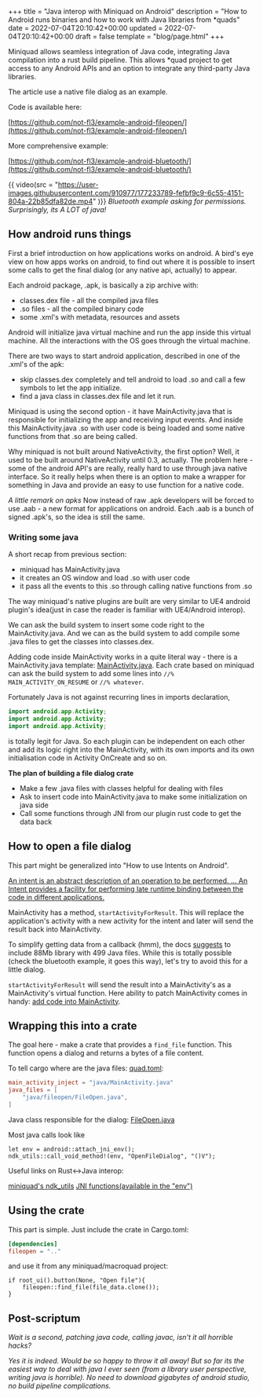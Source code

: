 +++
title = "Java interop with Miniquad on Android"
description = "How to Android runs binaries and how to work with Java libraries from *quads"
date = 2022-07-04T20:10:42+00:00
updated = 2022-07-04T20:10:42+00:00
draft = false
template = "blog/page.html"
+++

Miniquad allows seamless integration of Java code, integrating Java compilation into a rust build pipeline. This allows *quad project to get access to any Android APIs and an option to integrate any third-party Java libraries.

The article use a native file dialog as an example.

Code is available here: 

[https://github.com/not-fl3/example-android-fileopen/](https://github.com/not-fl3/example-android-fileopen/)

More comprehensive example: 

[https://github.com/not-fl3/example-android-bluetooth/](https://github.com/not-fl3/example-android-bluetooth/)

{{ video(src = "https://user-images.githubusercontent.com/910977/177233789-fefbf9c9-6c55-4151-804a-22b85dfa82de.mp4" )}}
*Bluetooth example asking for permissions. Surprisingly, its A LOT of java!*

## How android runs things

First a brief introduction on how applications works on android. A bird's eye view on how apps works on android, to find out where it is possible to insert some calls to get the final dialog (or any native api, actually) to appear. 

Each android package, .apk, is basically a zip archive with:
- classes.dex file - all the compiled java files
- .so files - all the compiled binary code
- some .xml's with metadata, resources and assets

Android will initialize java virtual machine and run the app inside this virtual machine. All the interactions with the OS goes through the virtual machine. 

There are two ways to start android application, described in one of the .xml's of the apk:
- skip classes.dex completely and tell android to load .so and call a few symbols to let the app initialize.
- find a java class in classes.dex file and let it run.

Miniquad is using the second option - it have MainActivity.java that is responsible for initializing the app and receiving input events. And inside this MainActivity.java .so with user code is being loaded and some native functions from that .so are being called.

Why miniquad is not built around NativeActivity, the first option? Well, it used to be built around NativeActivity until 0.3, actually.
The problem here - some of the android API's are really, really hard to use through java native interface. So it really helps when there is an option to make a wrapper for something in Java and provide an easy to use function for a native code.

*A little remark on apks* Now instead of raw .apk developers will be forced to use .aab - a new format for applications on android. Each .aab is a bunch of signed .apk's, so the idea is still the same.

### Writing some java

A short recap from previous section:
- miniquad has MainActivity.java
- it creates an OS window and load .so with user code
- it pass all the events to this .so through calling native functions from .so

The way miniquad's native plugins are built are very similar to UE4 android plugin's idea(just in case the reader is familiar with UE4/Android interop).

We can ask the build system to insert some code right to the MainActivity.java. And we can as the build system to add compile some .java files to get the classes into classes.dex.

Adding code inside MainActivity works in a quite literal way - there is a MainActivity.java template: [MainActivity.java](https://github.com/not-fl3/miniquad/blob/master/java/MainActivity.java). Each crate based on miniquad can ask the build system to add some lines into `//% MAIN_ACTIVITY_ON_RESUME` or `//% whatever`.

Fortunately Java is not against recurring lines in imports declaration,
```java
import android.app.Activity;
import android.app.Activity;
import android.app.Activity;
```

is totally legit for Java. So each plugin can be independent on each other and add its logic right into the MainActivity, with its own imports and its own initialisation code in Activity OnCreate and so on.

**The plan of building a file dialog crate**

- Make a few .java files with classes helpful for dealing with files  
- Ask to insert code into MainActivity.java to make some initialization on java side
- Call some functions through JNI from our plugin rust code to get the data back

## How to open a file dialog

This part might be generalized into "How to use Intents on Android". 

[An intent is an abstract description of an operation to be performed. ... An Intent provides a facility for performing late runtime binding between the code in different applications.](https://developer.android.com/reference/android/content/Intent)

MainActivity has a method, `startActivityForResult`. This will replace the application's activity with a new activity for the intent and later will send the result back into MainActivity.

To simplify getting data from a callback (hmm), the docs [suggests](https://developer.android.com/training/basics/intents/result) to include 88Mb library with 499 Java files. While this is totally possible (check the bluetooth example, it goes this way), let's try to avoid this for a little dialog.

`startActivityForResult` will send the result into a MainActivity's as a MainActivity's virtual function. Here ability to patch MainActivity comes in handy: [add code into MainActivity](https://github.com/not-fl3/example-android-fileopen/blob/main/java/MainActivity.java).

## Wrapping this into a crate

The goal here - make a crate that provides a `find_file` function. This function opens a dialog and returns a bytes of a file content.

To tell cargo where are the java files: 
[quad.toml](https://github.com/not-fl3/example-android-fileopen/blob/main/quad.toml):

```toml
main_activity_inject = "java/MainActivity.java"
java_files = [
    "java/fileopen/FileOpen.java",
]
```

Java class responsible for the dialog: [FileOpen.java](https://github.com/not-fl3/example-android-fileopen/blob/main/java/fileopen/FileOpen.java#L16)

Most java calls look like 

```
let env = android::attach_jni_env();
ndk_utils::call_void_method!(env, "OpenFileDialog", "()V");
```

Useful links on Rust<->Java interop:

[miniquad's ndk_utils](https://github.com/not-fl3/miniquad/blob/master/src/native/android/ndk_utils.rs)
[JNI functions(available in the "env")](https://docs.oracle.com/javase/7/docs/technotes/guides/jni/spec/functions.html)

## Using the crate 

This part is simple. 
Just include the crate in Cargo.toml: 

```toml
[dependencies]
fileopen = ".."
```

and use it from any miniquad/macroquad project:

```
if root_ui().button(None, "Open file"){
    fileopen::find_file(file_data.clone());
}
```

## Post-scriptum

*Wait is a second, patching java code, calling javac, isn't it all horrible hacks?*

*Yes it is indeed. Would be so happy to throw it all away! But so far its the easiest way to deal with java I ever seen (from a library user perspective, writing java is horrible). No need to download gigabytes of android studio, no build pipeline complications.*
